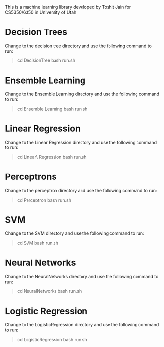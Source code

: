 This is a machine learning library developed by Toshit Jain for CS5350/6350 in University of Utah

# Decision Trees
Change to the decision tree directory and use the following command to run:
> cd DecisionTree
> bash run.sh
# Ensemble Learning
Change to the Ensemble Learning directory and use the following command to run:
> cd Ensemble Learning
> bash run.sh
# Linear Regression
Change to the Linear Regression directory and use the following command to run:
> cd Linear\ Regression
> bash run.sh
# Perceptrons
Change to the perceptron directory and use the following command to run:
> cd Perceptron
> bash run.sh
# SVM 
Change to the SVM directory and use the following command to run:
> cd SVM
> bash run.sh
# Neural Networks 
Change to the NeuralNetworks directory and use the following command to run:
> cd NeuralNetworks
> bash run.sh
# Logistic Regression
Change to the LogisticRegression directory and use the following command to run:
> cd LogisticRegression
> bash run.sh
